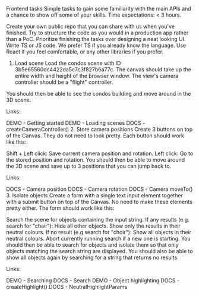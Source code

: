 Frontend tasks
Simple tasks to gain some familiarity with the main APIs and a chance to show off some of your skills.
Time expectations: < 3 hours.

Create your own public repo that you can share with us when you've finished.
Try to structure the code as you would in a production app rather than a PoC.
Prioritize finishing the tasks over designing a neat looking UI.
Write TS or JS code. We prefer TS if you already know the language.
Use React if you feel comfortable, or any other libraries if you prefer.

1. Load scene
Load the condos scene with ID 3b5e65560dc4422da5c7c3f827b6a77c.
The canvas should take up the entire width and height of the browser window.
The view's camera controller should be a "flight" controller.

You should then be able to see the condos building and move around in the 3D scene.

Links:

DEMO - Getting started
DEMO - Loading scenes
DOCS - createCameraController()
2. Store camera positions
Create 3 buttons on top of the Canvas.
They do not need to look pretty.
Each button should work like this:

Shift + Left click: Save current camera position and rotation.
Left click: Go to the stored position and rotation.
You should then be able to move around the 3D scene and save up to 3 positions that you can jump back to.

Links:

DOCS - Camera position
DOCS - Camera rotation
DOCS - Camera moveTo()
3. Isolate objects
Create a form with a single text input element together with a submit button on top of the Canvas.
No need to make these elements pretty either.
The form should work like this:

Search the scene for objects containing the input string.
If any results (e.g. search for "chair"):
Hide all other objects.
Show only the results in their neutral colours.
If no result (e.g search for "choir"):
Show all objects in their neutral colours.
Abort currently running search if a new one is starting.
You should then be able to search for objects and isolate them so that only objects matching the search string are displayed.
You should also be able to show all objects again by searching for a string that returns no results.

Links:

DEMO - Searching
DOCS - Search
DEMO - Object highlighting
DOCS - createHighlight()
DOCS - NeutralHighlightParams